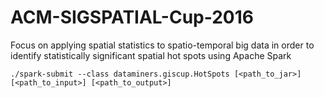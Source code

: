 # ACM-SIGSPATIAL-Cup-2016
Focus on applying spatial statistics to spatio-temporal big data in order to identify statistically significant spatial hot spots using Apache Spark

```
./spark-submit --class dataminers.giscup.HotSpots [<path_to_jar>] [<path_to_input>] [<path_to_output>]
```
